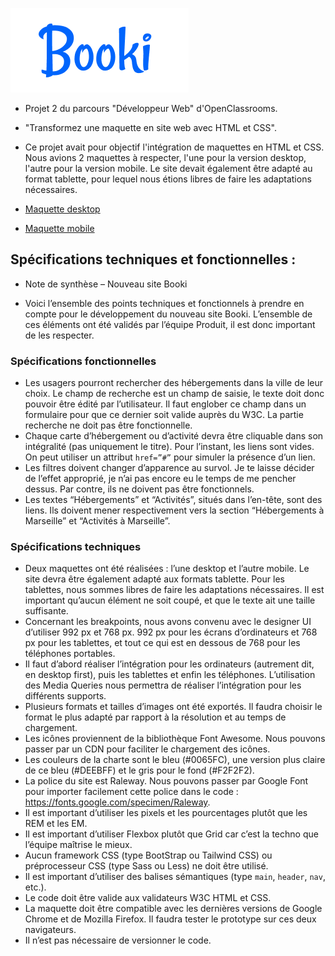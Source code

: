 ![Logo Booki](assets/logo/Booki%403x.png)

- Projet 2 du parcours "Développeur Web" d'OpenClassrooms.
- "Transformez une maquette en site web avec HTML et CSS".

- Ce projet avait pour objectif l'intégration de maquettes en HTML et CSS.
  Nous avions 2 maquettes à respecter, l'une pour la version desktop, l'autre pour la version mobile.
  Le site devait également être adapté au format tablette, pour lequel nous étions libres de faire les adaptations nécessaires.

- [Maquette desktop](docs/maquette_desktop.png)
- [Maquette mobile](docs/maquette_mobile.png)

## Spécifications techniques et fonctionnelles :

- Note de synthèse – Nouveau site Booki

- Voici l’ensemble des points techniques et fonctionnels à prendre en
  compte pour le développement du nouveau site Booki. L’ensemble de ces
  éléments ont été validés par l’équipe Produit, il est donc important de les
  respecter.

### Spécifications fonctionnelles

- Les usagers pourront rechercher des hébergements dans la ville de
  leur choix. Le champ de recherche est un champ de saisie, le texte
  doit donc pouvoir être édité par l’utilisateur. Il faut englober ce
  champ dans un formulaire pour que ce dernier soit valide auprès du
  W3C. La partie recherche ne doit pas être fonctionnelle.
- Chaque carte d’hébergement ou d’activité devra être cliquable dans
  son intégralité (pas uniquement le titre). Pour l’instant, les liens sont
  vides. On peut utiliser un attribut `href=”#”` pour simuler la
  présence d’un lien.
- Les filtres doivent changer d’apparence au survol. Je te laisse décider
  de l’effet approprié, je n’ai pas encore eu le temps de me pencher
  dessus. Par contre, ils ne doivent pas être fonctionnels.
- Les textes “Hébergements” et “Activités”, situés dans l’en-tête, sont
  des liens. Ils doivent mener respectivement vers la section
  “Hébergements à Marseille” et “Activités à Marseille”.

### Spécifications techniques

- Deux maquettes ont été réalisées : l’une desktop et l’autre mobile. Le
  site devra être également adapté aux formats tablette. Pour les
  tablettes, nous sommes libres de faire les adaptations nécessaires. Il
  est important qu’aucun élément ne soit coupé, et que le texte ait
  une taille suffisante.
- Concernant les breakpoints, nous avons convenu avec le designer UI
  d’utiliser 992 px et 768 px.
  992 px pour les écrans d’ordinateurs et 768 px pour les tablettes, et
  tout ce qui est en dessous de 768 pour les téléphones portables.
- Il faut d’abord réaliser l’intégration pour les ordinateurs (autrement
  dit, en desktop first), puis les tablettes et enfin les téléphones.
  L’utilisation des Media Queries nous permettra de réaliser
  l’intégration pour les différents supports.
- Plusieurs formats et tailles d’images ont été exportés. Il faudra choisir
  le format le plus adapté par rapport à la résolution et au temps de
  chargement.
- Les icônes proviennent de la bibliothèque Font Awesome. Nous
  pouvons passer par un CDN pour faciliter le chargement des icônes.
- Les couleurs de la charte sont le bleu (#0065FC), une version plus
  claire de ce bleu (#DEEBFF) et le gris pour le fond (#F2F2F2).
- La police du site est Raleway. Nous pouvons passer par Google Font
  pour importer facilement cette police dans le code :
  https://fonts.google.com/specimen/Raleway.
- Il est important d’utiliser les pixels et les pourcentages plutôt que les
  REM et les EM.
- Il est important d’utiliser Flexbox plutôt que Grid car c’est la techno
  que l’équipe maîtrise le mieux.
- Aucun framework CSS (type BootStrap ou Tailwind CSS) ou
  préprocesseur CSS (type Sass ou Less) ne doit être utilisé.
- Il est important d’utiliser des balises sémantiques (type `main`,
  `header`, `nav`, etc.).
- Le code doit être valide aux validateurs W3C HTML et CSS.
- La maquette doit être compatible avec les dernières versions de
  Google Chrome et de Mozilla Firefox. Il faudra tester le prototype sur
  ces deux navigateurs.
- Il n’est pas nécessaire de versionner le code.
